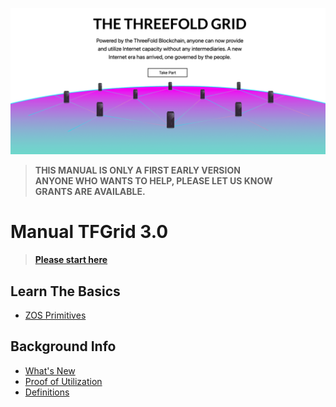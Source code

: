 <!-- ![](img/freedom_.png) -->
![](img/manual_home_.png)

> **THIS MANUAL IS ONLY A FIRST EARLY VERSION <BR>**
> **ANYONE WHO WANTS TO HELP, PLEASE LET US KNOW <BR>**
> **GRANTS ARE AVAILABLE.**

# Manual TFGrid 3.0

> [**Please start here**](tfgrid3_getstarted)

## Learn The Basics

- [ZOS Primitives](threefold:tfgrid_primitives)

## Background Info

- [What's New](grid3_new)
- [Proof of Utilization](proof_of_utilization_manual)
- [Definitions](grid3_definitions)